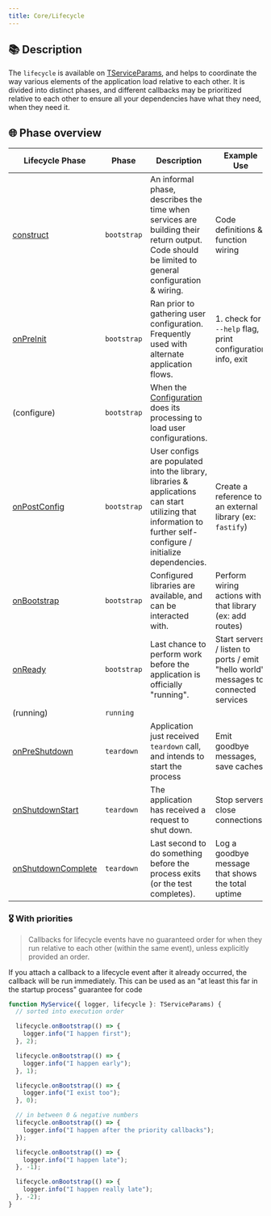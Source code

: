 ```yaml
---
title: Core/Lifecycle
---
```

## 📚 Description

The `lifecycle` is available on [TServiceParams](/core/exports/TServiceParams), and helps to coordinate the way various elements of the application load relative to each other. It is divided into distinct phases, and different callbacks may be prioritized relative to each other to ensure all your dependencies have what they need, when they need it.

## 🌐 Phase overview

| Lifecycle Phase        | Phase       | Description                                                                                                                                                     | Example Use                                                                         |
| ---------------------- | ----------- | --------------------------------------------------------------------------------------------------------------------------------------------------------------- | ----------------------------------------------------------------------------------- |
| [construct](/core/lifecycle/construct)          | `bootstrap` | An informal phase, describes the time when services are building their return output. Code should be limited to general configuration & wiring.                 | Code definitions & function wiring                                                  |
| [onPreInit](/core/lifecycle/onPreInit)          | `bootstrap` | Ran prior to gathering user configuration. Frequently used with alternate application flows.                                                                    | 1. check for `--help` flag, print configuration info, exit                |
| (configure)            | `bootstrap` | When the [Configuration](/core/configuration) does its processing to load user configurations.                                                                                     |                                                                                     |
| [onPostConfig](/core/lifecycle/onPostConfig)       | `bootstrap` | User configs are populated into the library, libraries & applications can start utilizing that information to further self-configure / initialize dependencies. | Create a reference to an external library (ex: `fastify`)                           |
| [onBootstrap](/core/lifecycle/onBootstrap)        | `bootstrap` | Configured libraries are available, and can be interacted with.                                                                                                 | Perform wiring actions with that library (ex: add routes)                           |
| [onReady](/core/lifecycle/onReady)            | `bootstrap` | Last chance to perform work before the application is officially "running".                                                                                     | Start servers / listen to ports / emit "hello world" messages to connected services |
| (running)              | `running`   |                                                                                                                                                                 |                                                                                     |
| [onPreShutdown](/core/lifecycle/onPreShutdown)      | `teardown`  | Application just received `teardown` call, and intends to start the process                                                                                     | Emit goodbye messages, save caches                                                  |
| [onShutdownStart](/core/lifecycle/onShutdownStart)    | `teardown`  | The application has received a request to shut down.                                                                                                            | Stop servers, close connections                                                     |
| [onShutdownComplete](/core/lifecycle/onShutdownComplete) | `teardown`  | Last second to do something before the process exits (or the test completes).                                                                                   | Log a goodbye message that shows the total uptime                                   |

### 🎖 With priorities

> Callbacks for lifecycle events have no guaranteed order for when they run relative to each other (within the same event), unless explicitly provided an order.

If you attach a callback to a lifecycle event after it already occurred, the callback will be run immediately. This can be used as an "at least this far in the startup process" guarantee for code

```typescript
function MyService({ logger, lifecycle }: TServiceParams) {
  // sorted into execution order

  lifecycle.onBootstrap(() => {
    logger.info("I happen first");
  }, 2);

  lifecycle.onBootstrap(() => {
    logger.info("I happen early");
  }, 1);

  lifecycle.onBootstrap(() => {
    logger.info("I exist too");
  }, 0);

  // in between 0 & negative numbers
  lifecycle.onBootstrap(() => {
    logger.info("I happen after the priority callbacks");
  });

  lifecycle.onBootstrap(() => {
    logger.info("I happen late");
  }, -1);

  lifecycle.onBootstrap(() => {
    logger.info("I happen really late");
  }, -2);
}
```
